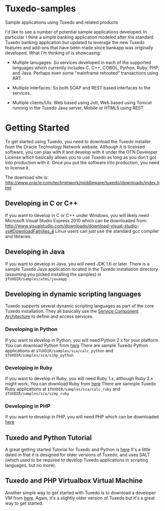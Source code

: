 # Tuxedo-samples
Sample applications using Tuxedo and related products

I'd like to see a number of potential sample applications developed.  In particular I think a simple banking application modeled after the standard Tuxedo banking application but updated to leverage the new Tuxedo features and add-ons that have been made since bankapp was originally developed.  What I'm thinking of is showcasing:

- Multiple lanugages: So services developed in each of the supported languages which currently includes C, C++, COBOL, Python, Ruby, PHP, and Java.  Perhaps even some "mainframe rehosted" transactions using ART.

- Multiple interfaces:  So both SOAP and REST based interfaces to the services.

- Multiple clients/UIs:  Web based using Jolt, Web based using Tomcat running in the Tuxedo Java server, Mobile or HTML5 using REST

# Getting Started
To get started using Tuxedo, you need to download the Tuxedo installer from the Oracle Technology Network website.  Although it is licensed software, you can play with it and develop with it under the OTN Developer License which basically allows you to use Tuxedo as long as you don't got into production with it.  Once you put the software into production, you need to license it.

The download site is: http://www.oracle.com/technetwork/middleware/tuxedo/downloads/index.html

## Developing in C or C++
If you want to develop in C or C++ under Windows, you will likely need Microsoft Visual Studio Express 2010 which can be downloaded from:  http://www.visualstudio.com/downloads/download-visual-studio-vs#DownloadFamilies_4   Linux users can just use the standard gcc compiler and libraries.

## Developing in Java
If you want to develop in Java, you will need JDK 1.6 or later.  There is a sample Tuxedo Java application located in the Tuxedo installation directory (assuming you picked installing the samples) in `$TUXDIR/samples/atmi/javaapp`

## Developing in dynamic scripting languages
Tuxedo supports several dynamic scripting languages as part of the core Tuxedo installation.  They all basically use the [Service Component Architecture](http://en.wikipedia.org/wiki/Service_Component_Architecture) to define and access services.

### Developing in Python
If you want to develop in Python, you will need Python 2.x for your platform.  You can download Python from [here](https://www.python.org/downloads/)
There are sample Tuxedo Python applications at `$TUXDIR/samples/sca/calc_python` and `$TUXDIR/samples/sca/simp_python`


### Developing in Ruby
If you want to develop in Ruby, you will need Ruby 1.x, although Ruby 2.x might work. You can download Ruby from [here](https://www.ruby-lang.org/en/downloads/)
There are samnple Tuxedo Ruby applications at `$TUXDIR/samples/sca/calc_ruby` and `$TUXDIR/samples/sca/simp_ruby`

### Developing in PHP
If you want to develop in PHP, you will need PHP which can be downloaded [here](http://us2.php.net/downloads.php)


## Tuxedo and Python Tutorial
A great getting started Tutorial for Tuxedo and Python is [here](http://www.oracle.com/webfolder/technetwork/tutorials/obe/fmw/tuxedo/11g/r1/developingpythoncomponents/developingpythoncomponents.htm)
It's a little dated in that it is designed for older versions of Tuxedo, and uses SALT (which used to be required to develop Tuxedo applications in scripting languages, but no more).

## Tuxedo and PHP Virtualbox Virtual Machine
Another simple way to get started with Tuxedo is to download a developer VM from [here](http://www.oracle.com/technetwork/community/developer-vm/index.html#tux).  Again, it's a slightly older version of Tuxedo but it's a great way to get started.
